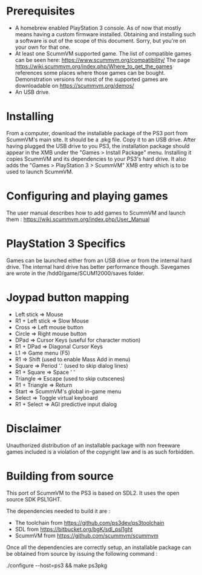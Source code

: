Prerequisites
=============
- A homebrew enabled PlayStation 3 console. As of now that mostly means having a custom firmware installed. Obtaining and installing such a software is out of the scope of this document. Sorry, but you're on your own for that one.
- At least one ScummVM supported game. The list of compatible games can be seen here: https://www.scummvm.org/compatibility/
The page https://wiki.scummvm.org/index.php/Where_to_get_the_games references some places where those games can be bought. Demonstration versions for most of the supported games are downloadable on https://scummvm.org/demos/
- An USB drive.

Installing
==========
From a computer, download the installable package of the PS3 port from ScummVM's main site. It should be a .pkg file. Copy it to an USB drive.
After having plugged the USB drive to you PS3, the installation package should appear in the XMB under the "Games > Install Package" menu. Installing it copies ScummVM and its dependencies to your PS3's hard drive. It also adds the "Games > PlayStation 3 > ScummVM" XMB entry which is to be used to launch ScummVM.

Configuring and playing games
=============================
The user manual describes how to add games to ScummVM and launch them : https://wiki.scummvm.org/index.php/User_Manual

PlayStation 3 Specifics
=======================
Games can be launched either from an USB drive or from the internal hard drive. The internal hard drive has better performance though.
Savegames are wrote in the /hdd0/game/SCUM12000/saves folder.

Joypad button mapping
=====================
- Left stick      => Mouse
- R1 + Left stick => Slow Mouse
- Cross           => Left mouse button
- Circle          => Right mouse button
- DPad            => Cursor Keys (useful for character motion)
- R1 + DPad       => Diagonal Cursor Keys
- L1              => Game menu (F5)
- R1              => Shift (used to enable Mass Add in menu)
- Square          => Period '.' (used to skip dialog lines)
- R1 + Square     => Space ' '
- Triangle        => Escape (used to skip cutscenes)
- R1 + Triangle   => Return
- Start           => ScummVM's global in-game menu
- Select          => Toggle virtual keyboard
- R1 + Select     => AGI predictive input dialog

Disclaimer
==========
Unauthorized distribution of an installable package with non freeware games included is a violation of the copyright law and is as such forbidden.

Building from source
====================
This port of ScummVM to the PS3 is based on SDL2. It uses the open source SDK PSL1GHT.

The dependencies needed to build it are :

- The toolchain from https://github.com/ps3dev/ps3toolchain
- SDL from https://bitbucket.org/bgK/sdl_psl1ght
- ScummVM from https://github.com/scummvm/scummvm

Once all the dependencies are correctly setup, an installable package can be obtained from source by issuing the following command :

./configure --host=ps3 && make ps3pkg
